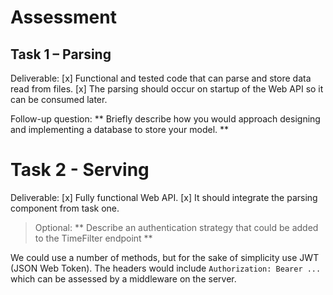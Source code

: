 # Assessment

## Task 1 – Parsing

Deliverable:
[x] Functional and tested code that can parse and store data read from files.
[x] The parsing should occur on startup of the Web API so it can be consumed later.

Follow-up question:
** Briefly describe how you would approach designing and implementing a database to store your model. **

# Task 2 - Serving

Deliverable:
[x] Fully functional Web API.
[x] It should integrate the parsing component from task one.

> Optional:
> ** Describe an authentication strategy that could be added to the TimeFilter endpoint **

We could use a number of methods, but for the sake of simplicity use JWT (JSON Web Token). The headers would include `Authorization: Bearer ...` which can be assessed by a middleware on the server.
